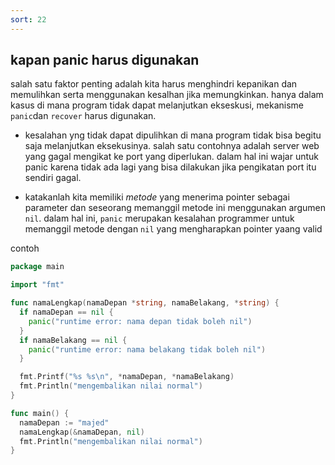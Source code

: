 ```yaml
---
sort: 22
---
```



## kapan panic harus digunakan

salah satu faktor penting adalah kita harus menghindri kepanikan dan memulihkan serta menggunakan kesalhan jika memungkinkan. hanya dalam kasus di mana program tidak dapat melanjutkan ekseskusi, mekanisme `panic`dan `recover` harus digunakan.

- kesalahan yng tidak dapat dipulihkan di mana program tidak bisa begitu saja melanjutkan eksekusinya. salah satu contohnya adalah server web yang gagal mengikat ke port yang diperlukan. dalam hal ini wajar untuk panic karena tidak ada lagi yang bisa dilakukan jika pengikatan port itu sendiri gagal.

- katakanlah kita memiliki _metode_ yang menerima pointer sebagai parameter dan seseorang memanggil metode ini menggunakan argumen `nil`. dalam hal ini, `panic` merupakan kesalahan programmer untuk memanggil metode dengan `nil` yang mengharapkan pointer yaang valid

contoh

```go
package main

import "fmt"

func namaLengkap(namaDepan *string, namaBelakang, *string) {
  if namaDepan == nil {
    panic("runtime error: nama depan tidak boleh nil")
  }
  if namaBelakang == nil {
    panic("runtime error: nama belakang tidak boleh nil")
  }

  fmt.Printf("%s %s\n", *namaDepan, *namaBelakang)
  fmt.Println("mengembalikan nilai normal")
}

func main() {
  namaDepan := "majed"
  namaLengkap(&namaDepan, nil)
  fmt.Println("mengembalikan nilai normal")
}
```
